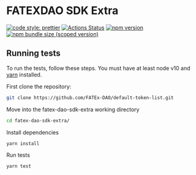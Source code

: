 # FATEXDAO SDK Extra

[![code style: prettier](https://img.shields.io/badge/code_style-prettier-ff69b4.svg?style=flat-square)](https://github.com/prettier/prettier)
[![Actions Status](https://github.com/FATEx-DAO/default-token-list/workflows/CI/badge.svg)](https://github.com/FATEx-DAO/default-token-list)
[![npm version](https://img.shields.io/npm/v/@fatex-dao/sdk-extra/latest.svg)](https://www.npmjs.com/package/@fatex-dao/sdk-extra/v/latest)
[![npm bundle size (scoped version)](https://img.shields.io/bundlephobia/minzip/@fatex-dao/sdk-extra/latest.svg)](https://bundlephobia.com/result?p=@fatex-dao/sdk-extra@latest)

## Running tests

To run the tests, follow these steps. You must have at least node v10 and [yarn](https://yarnpkg.com/) installed.

First clone the repository:

```sh
git clone https://github.com/FATEx-DAO/default-token-list.git
```

Move into the fatex-dao-sdk-extra working directory

```sh
cd fatex-dao-sdk-extra/
```

Install dependencies

```sh
yarn install
```

Run tests

```sh
yarn test
```
